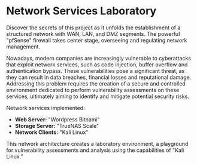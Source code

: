 # Network Services Laboratory
Discover the secrets of this project as it unfolds the establishment of a structured network with WAN, LAN, and DMZ segments. The powerful "pfSense" firewall takes center stage, overseeing and regulating network management.

Nowadays, modern companies are increasingly vulnerable to cyberattacks that exploit network services, such as code injection, buffer overflow and authentication bypass. These vulnerabilities pose a significant threat, as they can result in data breaches, financial losses and reputational damage. Addressing this problem requires the creation of a secure and controlled environment dedicated to perform vulnerability assessments on these services, ultimately aiming to identify and mitigate potential security risks.

Network services implemented:
- **Web Server:** "Wordpress Bitnami"
- **Storage Server:** "TrueNAS Scale"
- **Network Clients:** "Kali Linux"

This network architecture creates a laboratory environment, a playground for vulnerability assessments and analysis using the capabilities of "Kali Linux."
